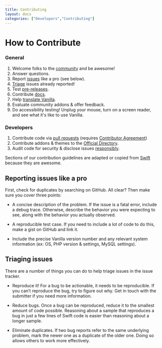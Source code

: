 ```yaml
---
title: Contributing
layout: docs
categories: ["Developers","Contributing"]
---
```


# How to Contribute

### General

1. Welcome folks to the [community](http://vanillaforums.org/discussions) and be awesome!
1. Answer questions.
1. Report [issues](https://github.com/vanillaforums/vanilla) like a pro (see below).
1. [Triage](#triaging-issues) issues already reported!
1. Test [pre-releases](http://vanillaforums.org/categories/blog).
1. Contribute [docs](https://github.com/vanillaforums/VanillaDocs).
1. Help [translate Vanilla](/developers/locales).
1. Evaluate community addons & offer feedback.
1. Do accessibility testing! Unplug your mouse, turn on a screen reader, and see what it's like to use Vanilla.

### Developers

1. Contribute code via [pull requests](/developers/contributing/pull-requests) (requires [Contributor Agreement](http://vanillaforums.org/contributors))
1. Contribute addons & themes to the [Official Directory](http://vanillaforums.org/addons).
1. Audit code for security & disclose issues [responsibly](/developers).

Sections of our contribution guidelines are adapted or copied from [Swift](https://swift.org/contributing/) because they are awesome.

## Reporting issues like a pro

First, check for duplicates by searching on GitHub. All clear? Then make sure you cover three points:

*  A concise description of the problem. If the issue is a fatal error, include a debug trace. Otherwise, describe the behavior you were expecting to see, along with the behavior you actually observed.

* A reproducible test case. If you need to include a lot of code to do this, make a gist on GitHub and link it.

* Include the precise Vanilla version number and any relevant system information (ex: OS, PHP version & settings, MySQL settings).

## Triaging issues

There are a number of things you can do to help triage issues in the issue tracker.

* Reproduce it! For a bug to be actionable, it needs to be reproducible. If you can’t reproduce the bug, try to figure out why. Get in touch with the submitter if you need more information.

* Reduce bugs. Once a bug can be reproduced, reduce it to the smallest amount of code possible. Reasoning about a sample that reproduces a bug in just a few lines of Swift code is easier than reasoning about a longer sample.

* Eliminate duplicates. If two bug reports refer to the same underlying problem, mark the newer one as a duplicate of the older one. Doing so allows others to work more effectively.
